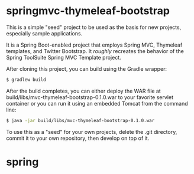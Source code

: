 springmvc-thymeleaf-bootstrap
=============================
This is a simple "seed" project to be used as the basis for new projects,
especially sample applications.

It is a Spring Boot-enabled project that employs Spring MVC, Thymeleaf
templates, and Twitter Bootstrap. It *roughly* recreates the behavior of 
the Spring ToolSuite Spring MVC Template project. 

After cloning this project, you can build using the Gradle wrapper:

```sh
$ gradlew build
```

After the build completes, you can either deploy the WAR file at
build/libs/mvc-thymeleaf-bootstrap-0.1.0.war to your favorite servlet
container or you can run it using an embedded Tomcat from the command
line:

```sh
$ java -jar build/libs/mvc-thymeleaf-bootstrap-0.1.0.war
```

To use this as a "seed" for your own projects, delete the .git directory,
commit it to your own repository, then develop on top of it.
# spring
